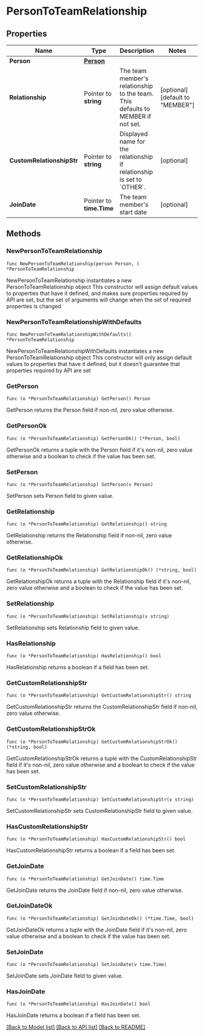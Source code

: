 # PersonToTeamRelationship

## Properties

Name | Type | Description | Notes
------------ | ------------- | ------------- | -------------
**Person** | [**Person**](Person.md) |  | 
**Relationship** | Pointer to **string** | The team member&#39;s relationship to the team. This defaults to MEMBER if not set. | [optional] [default to "MEMBER"]
**CustomRelationshipStr** | Pointer to **string** | Displayed name for the relationship if relationship is set to &#x60;OTHER&#x60;. | [optional] 
**JoinDate** | Pointer to **time.Time** | The team member&#39;s start date | [optional] 

## Methods

### NewPersonToTeamRelationship

`func NewPersonToTeamRelationship(person Person, ) *PersonToTeamRelationship`

NewPersonToTeamRelationship instantiates a new PersonToTeamRelationship object
This constructor will assign default values to properties that have it defined,
and makes sure properties required by API are set, but the set of arguments
will change when the set of required properties is changed

### NewPersonToTeamRelationshipWithDefaults

`func NewPersonToTeamRelationshipWithDefaults() *PersonToTeamRelationship`

NewPersonToTeamRelationshipWithDefaults instantiates a new PersonToTeamRelationship object
This constructor will only assign default values to properties that have it defined,
but it doesn't guarantee that properties required by API are set

### GetPerson

`func (o *PersonToTeamRelationship) GetPerson() Person`

GetPerson returns the Person field if non-nil, zero value otherwise.

### GetPersonOk

`func (o *PersonToTeamRelationship) GetPersonOk() (*Person, bool)`

GetPersonOk returns a tuple with the Person field if it's non-nil, zero value otherwise
and a boolean to check if the value has been set.

### SetPerson

`func (o *PersonToTeamRelationship) SetPerson(v Person)`

SetPerson sets Person field to given value.


### GetRelationship

`func (o *PersonToTeamRelationship) GetRelationship() string`

GetRelationship returns the Relationship field if non-nil, zero value otherwise.

### GetRelationshipOk

`func (o *PersonToTeamRelationship) GetRelationshipOk() (*string, bool)`

GetRelationshipOk returns a tuple with the Relationship field if it's non-nil, zero value otherwise
and a boolean to check if the value has been set.

### SetRelationship

`func (o *PersonToTeamRelationship) SetRelationship(v string)`

SetRelationship sets Relationship field to given value.

### HasRelationship

`func (o *PersonToTeamRelationship) HasRelationship() bool`

HasRelationship returns a boolean if a field has been set.

### GetCustomRelationshipStr

`func (o *PersonToTeamRelationship) GetCustomRelationshipStr() string`

GetCustomRelationshipStr returns the CustomRelationshipStr field if non-nil, zero value otherwise.

### GetCustomRelationshipStrOk

`func (o *PersonToTeamRelationship) GetCustomRelationshipStrOk() (*string, bool)`

GetCustomRelationshipStrOk returns a tuple with the CustomRelationshipStr field if it's non-nil, zero value otherwise
and a boolean to check if the value has been set.

### SetCustomRelationshipStr

`func (o *PersonToTeamRelationship) SetCustomRelationshipStr(v string)`

SetCustomRelationshipStr sets CustomRelationshipStr field to given value.

### HasCustomRelationshipStr

`func (o *PersonToTeamRelationship) HasCustomRelationshipStr() bool`

HasCustomRelationshipStr returns a boolean if a field has been set.

### GetJoinDate

`func (o *PersonToTeamRelationship) GetJoinDate() time.Time`

GetJoinDate returns the JoinDate field if non-nil, zero value otherwise.

### GetJoinDateOk

`func (o *PersonToTeamRelationship) GetJoinDateOk() (*time.Time, bool)`

GetJoinDateOk returns a tuple with the JoinDate field if it's non-nil, zero value otherwise
and a boolean to check if the value has been set.

### SetJoinDate

`func (o *PersonToTeamRelationship) SetJoinDate(v time.Time)`

SetJoinDate sets JoinDate field to given value.

### HasJoinDate

`func (o *PersonToTeamRelationship) HasJoinDate() bool`

HasJoinDate returns a boolean if a field has been set.


[[Back to Model list]](../README.md#documentation-for-models) [[Back to API list]](../README.md#documentation-for-api-endpoints) [[Back to README]](../README.md)


